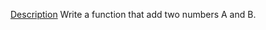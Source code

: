[Description](https://www.lintcode.com/problem/a-b-problem/description)
Write a function that add two numbers A and B.
